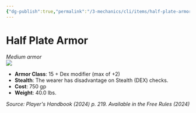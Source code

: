 ```yaml
---
{"dg-publish":true,"permalink":"/3-mechanics/cli/items/half-plate-armor-xphb/","tags":["ttrpg-cli/compendium/src/5e/xphb","ttrpg-cli/item/armor/medium","ttrpg-cli/item/rarity/none"],"created":"2025-03-01T17:25:27.682-05:00","updated":"2025-03-01T18:44:36.646-05:00"}
---
```


# Half Plate Armor
*Medium armor*  
![](3-Mechanics/CLI/items/img/half-plate-armor.webp#right)

- **Armor Class**: 15 + Dex modifier (max of +2)
- **Stealth**: The wearer has disadvantage on Stealth (DEX) checks.
- **Cost**: 750 gp
- **Weight**: 40.0 lbs.

*Source: Player's Handbook (2024) p. 219. Available in the Free Rules (2024)*
